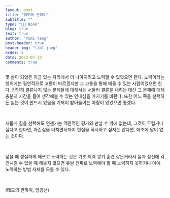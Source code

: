 ```yaml
---
layout: post
title: "태도에 관하여"
subtitle: ""
type: "📙📒 Book"
blog: true
text: true
author: "Yumi Yang"
post-header: true
header-img: "lib1.jpeg"
order: 8
date: 2022-07-13
comments: true
---
```


몇 살이 되었든 지금 있는 자리에서 더 나아지려고 노력할 수 있엇으면 한다. 노력이라는 행위에는 필연적으로 고통이 따르겠지만 그 고통을 통해 배울 수 있는 사람이었으면 한다. 간단히 결론나지 않는 문제들에 대해서는 서둘러 결론을 내려는 대신 그 문제에 대해 충분히 시간을 들여 생각해볼 수 있는 인내심을 가지기를 바란다. 또한 어느 쪽을 선택하든 잃는 것이 반드시 있음을 기꺼이 받아들이는 아량이 있었으면 좋겠다.

<br/>

새롭게 길을 선택해도 언젠가는 객관적인 평가와 만날 수 밖에 없는데, 그것이 두렵거나 싫다고 한다면, 자존심을 다치면서까지 현실을 직시하고 싶지는 않다면, 애초에 답이 없는 것이다.

<br/>

젊을 때 성실하게 애쓰고 노력하는 것은 기초 체력 쌓기 훈련 같은거라서 몸과 정신에 각인시킬 수 있을 때 해놓지 않으면 훗날 진짜로 노력해야 할 때 노력하지 못하거나 아예 노력하는 방법 자체를 모를 수 있다.

<br/>

(태도의 관하여, 임경선)

<br/>
